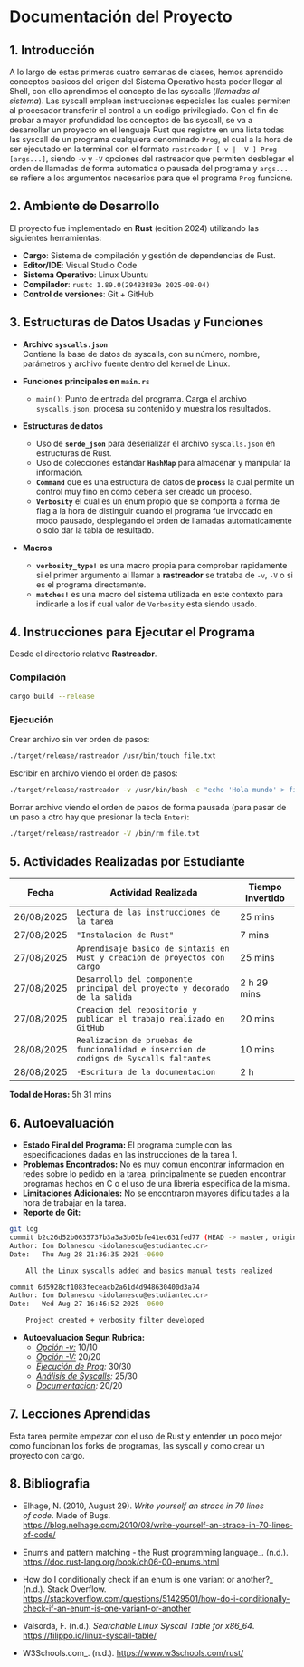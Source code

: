 # Documentación del Proyecto

## 1. Introducción
A lo largo de estas primeras cuatro semanas de clases, hemos aprendido conceptos basicos del origen del Sistema Operativo hasta poder llegar al Shell, con ello aprendimos el concepto de las syscalls (*llamadas al sistema*). Las syscall emplean instrucciones especiales las cuales permiten al procesador transferir el control a un codigo privilegiado. 
Con el fin de probar a mayor profundidad los conceptos de las syscall, se va a desarrollar un proyecto en el lenguaje Rust que registre en una lista todas las syscall de un programa cualquiera denominado `Prog`, el cual a la hora de ser ejecutado en la terminal con el formato `rastreador [-v | -V ] Prog [args...]`, siendo `-v` y `-V` opciones del rastreador que permiten desblegar el orden de llamadas de forma automatica o pausada del programa y `args...` se refiere a los argumentos necesarios para que el programa `Prog` funcione.
## 2. Ambiente de Desarrollo
El proyecto fue implementado en **Rust** (edition 2024) utilizando las siguientes herramientas:
- **Cargo**: Sistema de compilación y gestión de dependencias de Rust.
- **Editor/IDE**: Visual Studio Code
- **Sistema Operativo**: Linux Ubuntu
- **Compilador**: `rustc 1.89.0(29483883e 2025-08-04)` 
- **Control de versiones**: Git + GitHub

## 3. Estructuras de Datos Usadas y Funciones
- **Archivo `syscalls.json`**  
  Contiene la base de datos de syscalls, con su número, nombre, parámetros y archivo fuente dentro del kernel de Linux.

- **Funciones principales en `main.rs`**  
  - `main()`: Punto de entrada del programa. Carga el archivo `syscalls.json`, procesa su contenido y muestra los resultados.  


- **Estructuras de datos**  
  - Uso de **`serde_json`** para deserializar el archivo `syscalls.json` en estructuras de Rust.  
  - Uso de colecciones estándar **`HashMap`** para almacenar y manipular la información.  
  - **`Command`** que es una estructura de datos de **`process`** la cual permite un control muy fino en como deberia ser creado un proceso.
  - **`Verbosity`** el cual es un enum propio que se comporta a forma de flag a la hora de distinguir cuando el programa fue invocado en modo pausado, desplegando el orden de llamadas automaticamente o solo dar la tabla de resultado.
 - **Macros**
	 - **`verbosity_type!`** es una macro propia para comprobar rapidamente si el primer argumento al llamar a **rastreador** se trataba de `-v`, `-V` o si es el programa directamente.
	 - **`matches!`** es una macro del sistema utilizada en este contexto para indicarle a los if cual valor de `Verbosity` esta siendo usado.
## 4. Instrucciones para Ejecutar el Programa
Desde el directorio relativo **Rastreador**.
### Compilación
```bash
cargo build --release
```
### Ejecución
Crear archivo sin ver orden de pasos:
```bash
./target/release/rastreador /usr/bin/touch file.txt
```
Escribir en archivo viendo el orden de pasos:
```bash
./target/release/rastreador -v /usr/bin/bash -c "echo 'Hola mundo' > file.txt"
```
Borrar archivo viendo el orden de pasos de forma pausada (para pasar de un paso a otro hay que presionar la tecla `Enter`):
```bash
./target/release/rastreador -V /bin/rm file.txt
```
## 5. Actividades Realizadas por Estudiante
|Fecha                |Actividad Realizada                         |Tiempo  Invertido                         |
|----------------|-------------------------------|-----------------------------|
|26/08/2025|`Lectura de las instrucciones de la tarea`            |25 mins            |
|27/08/2025          |`"Instalacion de Rust"`            |7 mins          |
|27/08/2025          |`Aprendisaje basico de sintaxis en Rust y creacion de proyectos con cargo`|25 mins|
|27/08/2025          |`Desarrollo del componente principal del proyecto y decorado de la salida`|2 h 29 mins|
|27/08/2025          |`Creacion del repositorio y publicar el trabajo realizado en GitHub`|20 mins|
|28/08/2025          |`Realizacion de pruebas de funcionalidad e insercion de codigos de Syscalls faltantes`|10 mins|
|28/08/2025          |`-Escritura de la documentacion`|2 h|
**Todal de Horas:** 5h 31 mins
## 6. Autoevaluación
- **Estado Final del Programa:** El programa cumple con las especificaciones dadas en las instrucciones de la tarea 1.
- **Problemas Encontrados:** No es muy comun encontrar informacion en redes sobre lo pedido en la tarea, principalmente se pueden encontrar programas hechos en C o el uso de una libreria especifica de la misma.
- **Limitaciones Adicionales:** No se encontraron mayores dificultades a la hora de trabajar en la tarea.
- **Reporte de Git:**
```bash
git log
commit b2c26d52b0635737b3a3a3b05bfe41ec631fed77 (HEAD -> master, origin/master)
Author: Ion Dolanescu <idolanescu@estudiantec.cr>
Date:   Thu Aug 28 21:36:35 2025 -0600

    All the Linux syscalls added and basics manual tests realized

commit 6d5928cf1083feceacb2a61d4d948630400d3a74
Author: Ion Dolanescu <idolanescu@estudiantec.cr>
Date:   Wed Aug 27 16:46:52 2025 -0600

    Project created + verbosity filter developed
```
 - **Autoevaluacion Segun Rubrica:**
	 - *<ins>Opción -v:</ins>* 10/10
	 - *<ins>Opción -V:</ins>* 20/20
	 - *<ins>Ejecución de Prog</ins>:* 30/30
	 - *<ins>Análisis de Syscalls</ins>:* 25/30
	 - *<ins>Documentacion</ins>:* 20/20
## 7. Lecciones Aprendidas
Esta tarea permite empezar con el uso de Rust y entender un poco mejor como funcionan los forks de programas, las syscall y como crear un proyecto con cargo.
## 8. Bibliografia
 - Elhage, N. (2010, August 29). _Write yourself an strace in 70 lines  
   of code_. Made of Bugs.      
   https://blog.nelhage.com/2010/08/write-yourself-an-strace-in-70-lines-of-code/
 - Enums and pattern matching - the Rust programming language_. (n.d.). 
   https://doc.rust-lang.org/book/ch06-00-enums.html

- How do I conditionally check if an enum is one variant or another?_ (n.d.).    Stack Overflow.       https://stackoverflow.com/questions/51429501/how-do-i-conditionally-check-if-an-enum-is-one-variant-or-another    
- Valsorda, F. (n.d.). _Searchable Linux Syscall Table for x86_64_.       https://filippo.io/linux-syscall-table/  
- W3Schools.com_. (n.d.).    https://www.w3schools.com/rust/
